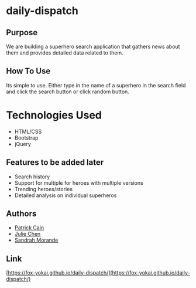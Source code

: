 # daily-dispatch
## Purpose
We are building a superhero search application that gathers news about them and provides detailed data related to them.

## How To Use
Its simple to use. Either type in the name of a superhero in the search field and click the search button or click random button.

# Technologies Used
- HTML/CSS
- Bootstrap
- jQuery

## Features to be added later
- Search history
- Support for multiple for heroes with multiple versions
- Trending heroes/stories
- Detailed analysis on individual superheros

## Authors
- [Patrick Cain](https://github.com/fox-yokai)
- [Julie Chen](https://github.com/jlchen6)
- [Sandrah Morande](https://github.com/SandrahMor)

## Link
[https://fox-yokai.github.io/daily-dispatch/](https://fox-yokai.github.io/daily-dispatch/)